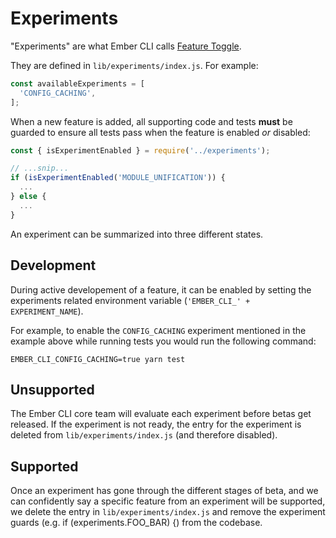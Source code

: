 # Experiments

"Experiments" are what Ember CLI calls [Feature Toggle](https://en.wikipedia.org/wiki/Feature_toggle).

They are defined in `lib/experiments/index.js`. For example:

```javascript
const availableExperiments = [
  'CONFIG_CACHING',
];
```

When a new feature is added, all supporting code and tests **must** be guarded
to ensure all tests pass when the feature is enabled _or_ disabled:

```javascript
const { isExperimentEnabled } = require('../experiments');

// ...snip...
if (isExperimentEnabled('MODULE_UNIFICATION')) {
  ...
} else {
  ...
}
```

An experiment can be summarized into three different states.

## Development

During active developement of a feature, it can be enabled by setting the experiments
related environment variable (`'EMBER_CLI_' + EXPERIMENT_NAME`).

For example, to enable the `CONFIG_CACHING` experiment mentioned in the example
above while running tests you would run the following command:

```
EMBER_CLI_CONFIG_CACHING=true yarn test
```


## Unsupported

The Ember CLI core team will evaluate each experiment before betas get released.
If the experiment is not ready, the entry for the experiment is deleted from
`lib/experiments/index.js` (and therefore disabled).

## Supported

Once an experiment has gone through the different stages of beta, and we can
confidently say a specific feature from an experiment will be supported, we
delete the entry in `lib/experiments/index.js` and remove the experiment guards
(e.g. if (experiments.FOO_BAR) {) from the codebase.
